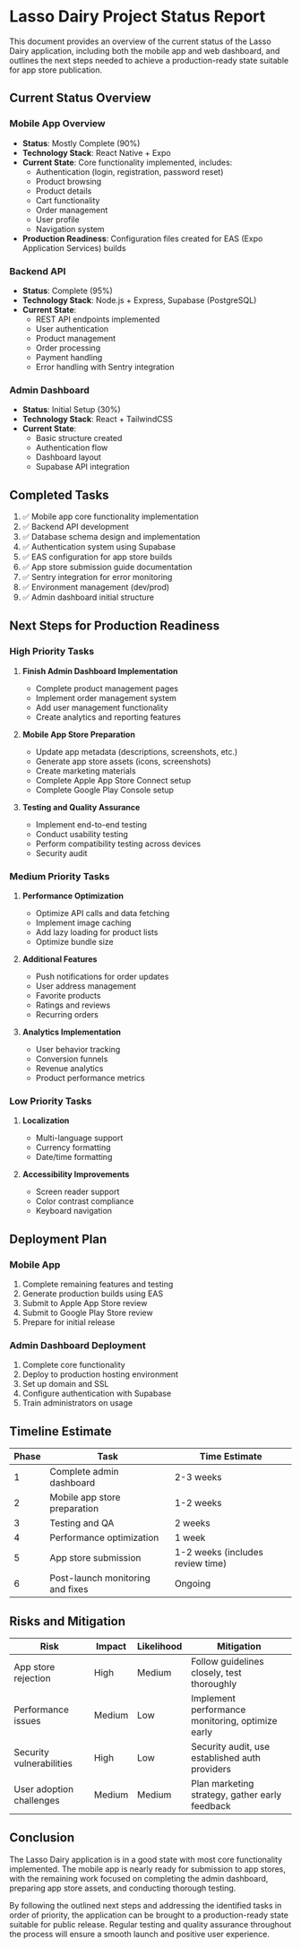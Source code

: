 # Lasso Dairy Project Status Report

This document provides an overview of the current status of the Lasso Dairy application, including both the mobile app and web dashboard, and outlines the next steps needed to achieve a production-ready state suitable for app store publication.

## Current Status Overview

### Mobile App Overview

- **Status**: Mostly Complete (90%)
- **Technology Stack**: React Native + Expo
- **Current State**: Core functionality implemented, includes:
  - Authentication (login, registration, password reset)
  - Product browsing
  - Product details
  - Cart functionality
  - Order management
  - User profile
  - Navigation system
- **Production Readiness**: Configuration files created for EAS (Expo Application Services) builds

### Backend API

- **Status**: Complete (95%)
- **Technology Stack**: Node.js + Express, Supabase (PostgreSQL)
- **Current State**:
  - REST API endpoints implemented
  - User authentication
  - Product management
  - Order processing
  - Payment handling
  - Error handling with Sentry integration

### Admin Dashboard

- **Status**: Initial Setup (30%)
- **Technology Stack**: React + TailwindCSS
- **Current State**:
  - Basic structure created
  - Authentication flow
  - Dashboard layout
  - Supabase API integration

## Completed Tasks

1. ✅ Mobile app core functionality implementation
2. ✅ Backend API development
3. ✅ Database schema design and implementation
4. ✅ Authentication system using Supabase
5. ✅ EAS configuration for app store builds
6. ✅ App store submission guide documentation
7. ✅ Sentry integration for error monitoring
8. ✅ Environment management (dev/prod)
9. ✅ Admin dashboard initial structure

## Next Steps for Production Readiness

### High Priority Tasks

1. **Finish Admin Dashboard Implementation**
   - Complete product management pages
   - Implement order management system
   - Add user management functionality
   - Create analytics and reporting features

2. **Mobile App Store Preparation**
   - Update app metadata (descriptions, screenshots, etc.)
   - Generate app store assets (icons, screenshots)
   - Create marketing materials
   - Complete Apple App Store Connect setup
   - Complete Google Play Console setup

3. **Testing and Quality Assurance**
   - Implement end-to-end testing
   - Conduct usability testing
   - Perform compatibility testing across devices
   - Security audit

### Medium Priority Tasks

1. **Performance Optimization**
   - Optimize API calls and data fetching
   - Implement image caching
   - Add lazy loading for product lists
   - Optimize bundle size

2. **Additional Features**
   - Push notifications for order updates
   - User address management
   - Favorite products
   - Ratings and reviews
   - Recurring orders

3. **Analytics Implementation**
   - User behavior tracking
   - Conversion funnels
   - Revenue analytics
   - Product performance metrics

### Low Priority Tasks

1. **Localization**
   - Multi-language support
   - Currency formatting
   - Date/time formatting

2. **Accessibility Improvements**
   - Screen reader support
   - Color contrast compliance
   - Keyboard navigation

## Deployment Plan

### Mobile App

1. Complete remaining features and testing
2. Generate production builds using EAS
3. Submit to Apple App Store review
4. Submit to Google Play Store review
5. Prepare for initial release

### Admin Dashboard Deployment

1. Complete core functionality
2. Deploy to production hosting environment
3. Set up domain and SSL
4. Configure authentication with Supabase
5. Train administrators on usage

## Timeline Estimate

| Phase | Task | Time Estimate |
|------|------|--------------|
| 1 | Complete admin dashboard | 2-3 weeks |
| 2 | Mobile app store preparation | 1-2 weeks |
| 3 | Testing and QA | 2 weeks |
| 4 | Performance optimization | 1 week |
| 5 | App store submission | 1-2 weeks (includes review time) |
| 6 | Post-launch monitoring and fixes | Ongoing |

## Risks and Mitigation

| Risk | Impact | Likelihood | Mitigation |
|------|--------|------------|------------|
| App store rejection | High | Medium | Follow guidelines closely, test thoroughly |
| Performance issues | Medium | Low | Implement performance monitoring, optimize early |
| Security vulnerabilities | High | Low | Security audit, use established auth providers |
| User adoption challenges | Medium | Medium | Plan marketing strategy, gather early feedback |

## Conclusion

The Lasso Dairy application is in a good state with most core functionality implemented. The mobile app is nearly ready for submission to app stores, with the remaining work focused on completing the admin dashboard, preparing app store assets, and conducting thorough testing.

By following the outlined next steps and addressing the identified tasks in order of priority, the application can be brought to a production-ready state suitable for public release. Regular testing and quality assurance throughout the process will ensure a smooth launch and positive user experience.
